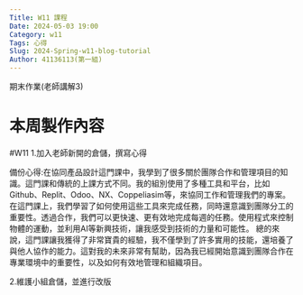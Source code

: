 ```yaml
---
Title: W11 課程
Date: 2024-05-03 19:00
Category: w11
Tags: 心得
Slug: 2024-Spring-w11-blog-tutorial
Author: 41136113(第一組)
---
```


期末作業(老師講解3)

<!-- PELICAN_END_SUMMARY -->

# 本周製作內容
#W11
1.加入老師新開的倉儲，撰寫心得

備份心得:在協同產品設計這門課中，我學到了很多關於團隊合作和管理項目的知識。這門課和傳統的上課方式不同。我的組別使用了多種工具和平台，比如Github、Replit、Odoo、NX、Coppeliasim等，來協同工作和管理我們的專案。
在這門課上，我們學習了如何使用這些工具來完成任務，同時還意識到團隊分工的重要性。透過合作，我們可以更快速、更有效地完成每週的任務。使用程式來控制物體的運動，並利用AI等新興技術，讓我感受到技術的力量和可能性。
總的來說，這門課讓我獲得了非常寶貴的經驗，我不僅學到了許多實用的技能，還培養了與他人協作的能力。這對我的未來非常有幫助，因為我已經開始意識到團隊合作在專業環境中的重要性，以及如何有效地管理和組織項目。

2.維護小組倉儲，並進行改版





